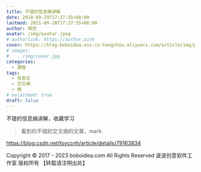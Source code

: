 ```yaml
---
title: 不错的信息熵讲解
date: 2018-09-29T17:27:55+08:00
lastmod: 2021-09-28T17:27:55+08:00
author: 胡巴
avatar: /img/avatar.jpeg
# authorlink: https://author.site
cover: https://blog-boboidea.oss-cn-hangzhou.aliyuncs.com/article/img/posts/不错的信息熵讲解.jpg
# images:
#   - /img/cover.jpg
categories:
  - 课程
tags:
  - 信息论
  - 交叉熵
  - 熵
# nolastmod: true
draft: false
---
```


不错的信息熵讲解，收藏学习

<!--more-->

> 看到的不错的交叉熵的文章，mark.

https://blog.csdn.net/tsyccnh/article/details/79163834

<!--declare-declare-->

Copyright &copy; 2017 - 2023 boboidea.com All Rights Reserved 波波创意软件工作室 版权所有 【转载请注明出处】
